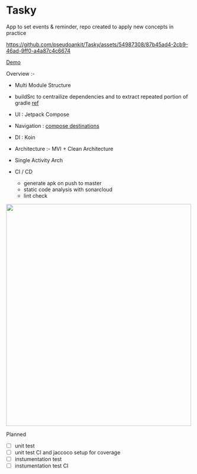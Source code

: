 # Tasky
App to set events &amp; reminder, repo created to apply new concepts in practice


https://github.com/pseudoankit/Tasky/assets/54987308/87b45ad4-2cb9-46ad-9ff0-a4a87c4c6674

[Demo](https://drive.google.com/file/d/1FpIbR176fost0GjCY3byaZ6Bqba6ioTY/view?usp=sharing)

Overview :-
- Multi Module Structure 
- buildSrc to centrailize dependencies and to extract repeated portion of gradle [ref](https://github.com/pseudoankit/Tasky/tree/master/buildSrc/src/main/java)
- UI : Jetpack Compose
- Navigation : [compose destinations](https://github.com/raamcosta/compose-destinations)
- DI : Koin
- Architecture :- MVI + Clean Architecture 
- Single Activity Arch

- CI / CD 
  - generate apk on push to master
  - static code analysis with sonarcloud
  - lint check 
  
<img src="https://user-images.githubusercontent.com/54987308/223794067-e96e4191-d34e-4dd1-9d03-1b6b1816990f.png" width="500" height="600"/>

 

Planned
- [ ] unit test 
- [ ] unit test CI and jaccoco setup for coverage
- [ ] instumentation test 
- [ ] instumentation test CI 
